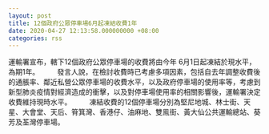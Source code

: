 ```yaml
---
layout: post
title: 12個政府公眾停車場6月起凍結收費1年
date: 2020-04-27 12:13:58.000000000 +08:00
categories: rss
---
```


運輸署宣布，轄下12個政府公眾停車場的收費將由今年 6月1日起凍結於現水平，為期1年。
　　 
發言人說，在檢討收費時已考慮多項因素，包括自去年調整收費後的通脹率、鄰近私營公眾停車場的收費水平，以及政府停車場的使用率等，考慮到新型肺炎疫情對經濟造成的衝擊，以及對停車場使用率的相關影響後，運輸署決定收費維持現時水平。
　　 
凍結收費的12個停車場分別為堅尼地城、林士街、天星、大會堂、天后、筲箕灣、香港仔、油麻地、雙鳯街、黃大仙公共運輸總站、葵芳及荃灣停車場。
